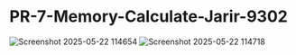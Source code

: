 # PR-7-Memory-Calculate-Jarir-9302
![Screenshot 2025-05-22 114654](https://github.com/user-attachments/assets/7c20969a-910c-4852-86c4-f2006f006fb7)
![Screenshot 2025-05-22 114718](https://github.com/user-attachments/assets/0a5eeb58-8f0a-4eb7-9a1f-22ec2e2be468)
